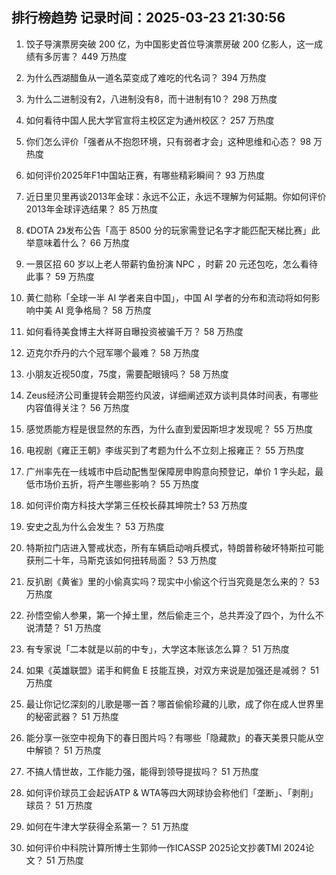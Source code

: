 
## 排行榜趋势 记录时间：2025-03-23 21:30:56
  
  1. 饺子导演票房突破 200 亿，为中国影史首位导演票房破 200 亿影人，这一成绩有多厉害？ 449 万热度
    
  2. 为什么西湖醋鱼从一道名菜变成了难吃的代名词？ 394 万热度
    
  3. 为什么二进制没有2，八进制没有8，而十进制有10？ 298 万热度
    
  4. 如何看待中国人民大学官宣将主校区定为通州校区？ 257 万热度
    
  5. 你们怎么评价「强者从不抱怨环境，只有弱者才会」这种思维和心态？ 98 万热度
    
  6. 如何评价2025年F1中国站正赛，有哪些精彩瞬间？ 93 万热度
    
  7. 近日里贝里再谈2013年金球：永远不公正，永远不理解为何延期。你如何评价2013年金球评选结果？ 85 万热度
    
  8. 《DOTA 2》发布公告「高于 8500 分的玩家需登记名字才能匹配天梯比赛」此举意味着什么？ 66 万热度
    
  9. 一景区招 60 岁以上老人带薪钓鱼扮演 NPC ，时薪 20 元还包吃，怎么看待此事？ 59 万热度
    
  10. 黄仁勋称「全球一半 AI 学者来自中国」，中国 AI 学者的分布和流动将如何影响中美 AI 竞争格局？ 58 万热度
    
  11. 如何看待美食博主大祥哥自曝投资被骗千万？ 58 万热度
    
  12. 迈克尔乔丹的六个冠军哪个最难？ 58 万热度
    
  13. 小朋友近视50度，75度，需要配眼镜吗？ 58 万热度
    
  14. Zeus经济公司重提转会期签约风波，详细阐述双方谈判具体时间表，有哪些内容值得关注？ 56 万热度
    
  15. 感觉质能方程是很显然的东西，为什么直到爱因斯坦才发现呢？ 55 万热度
    
  16. 电视剧《雍正王朝》李绂买到了考题为什么不立刻上报雍正？ 55 万热度
    
  17. 广州率先在一线城市中启动配售型保障房申购意向预登记，单价 1 字头起，最低市场价五折，将产生哪些影响？ 55 万热度
    
  18. 如何评价南方科技大学第三任校长薛其坤院士? 53 万热度
    
  19. 安史之乱为什么会发生？ 53 万热度
    
  20. 特斯拉门店进入警戒状态，所有车辆启动哨兵模式，特朗普称破坏特斯拉可能获刑二十年，马斯克该如何扭转局面？ 53 万热度
    
  21. 反扒剧《黄雀》里的小偷真实吗？现实中小偷这个行当究竟是怎么来的？ 53 万热度
    
  22. 孙悟空偷人参果，第一个掉土里，然后偷走三个，总共弄没了四个，为什么不说清楚？ 51 万热度
    
  23. 有专家说「二本就是以前的中专」，大学这本账该怎么算？ 51 万热度
    
  24. 如果《英雄联盟》诺手和鳄鱼 E 技能互换，对双方来说是加强还是减弱？ 51 万热度
    
  25. 最让你记忆深刻的儿歌是哪一首？哪首偷偷珍藏的儿歌，成了你在成人世界里的秘密武器？ 51 万热度
    
  26. 能分享一张空中视角下的春日图片吗？有哪些「隐藏款」的春天美景只能从空中解锁？ 51 万热度
    
  27. 不搞人情世故，工作能力强，能得到领导提拔吗？ 51 万热度
    
  28. 如何评价球员工会起诉ATP & WTA等四大网球协会称他们「垄断」、「剥削」球员？ 51 万热度
    
  29. 如何在牛津大学获得全系第一？ 51 万热度
    
  30. 如何评价中科院计算所博士生郭帅一作ICASSP 2025论文抄袭TMI 2024论文？ 51 万热度
    